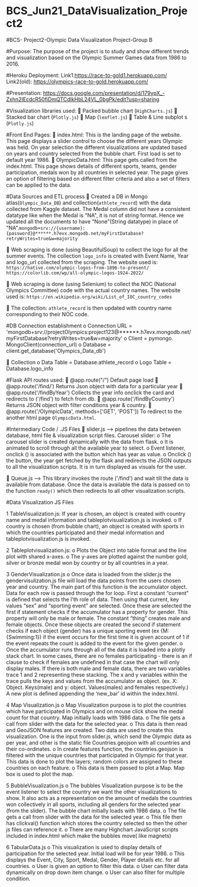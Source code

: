 # BCS_Jun21_DataVisualization_Project2

#BCS- Project2-Olympic Data Visualization Project-Group B

#Purpose:
The purpose of the project is to study and show different trends and visualization based on the Olympic Summer Games data from 1986 to 2016. 

#Heroku Deployment: 
Link1:https://race-to-gold1.herokuapp.com/
Link2(old): https://olympics-race-to-gold.herokuapp.com/

#Presentation: https://docs.google.com/presentation/d/179ypX_-Zxhn2IEcdcR50fiDmQTCdIkHbL24VL_0bgPk/edit?usp=sharing

#Visualization libraries used:
	Packed bubble chart (`HighCharts.js`)
	Stacked bar chart (`Plotly.js`) 
	Map (`leaflet.js`)
	Table & Line subplot s (`Plotly.js`)

#Front End Pages:
	index.html: This is the landing page of the website. This page displays a slider control to choose the different years Olympic was held. On year selection the different visualizations are updated based on years and country selected from the bubble chart. First load is set to default year 1986.
	OlympicData.html: This page gets called from the index.html. This page shows details of different sports, teams, gender participation, medals won by all countries in selected year. The page gives an option of filtering based on different filter criteria and also a set of filters can be applied to the data.


#Data Sources and ETL process
	Created a DB in Mongo atlas(`Olympic_Data_DB`) and collection(`athlete_record`) with the data collected from Kaggle dataset. The Medal column did not have a consistent datatype like when the Medal is "NA", it is not of string format. Hence we updated all the documents to have "None"(String datatype) in place of "NA".`mongodb+srv://{username}:{password}@******.h7evx.mongodb.net/myFirstDatabase?retryWrites=true&w=majority`

	Web scraping is done (using BeautifulSoup) to collect the logo for all the summer events. The collection `logo_info` is created with Event Name, Year and logo_url collected from the scraping. The website used is:
`https://hative.com/olympic-logos-from-1896-to-present/`
`https://colorlib.com/wp/all-olympic-logos-1924-2022/`

	Web scraping is done (using Selenium) to collect the NOC (National Olympics Committee) code with the actual country names. The website used is: `https://en.wikipedia.org/wiki/List_of_IOC_country_codes`

	The collection: `athlete_record` is then updated with country name corresponding to their NOC code.

#DB Connection establishment
o	Connection URL = 'mongodb+srv://projectOlympics:project123@******.h7evx.mongodb.net/myFirstDatabase?retryWrites=true&w=majority'
o	Client = pymongo. MongoClient(connection_url)
o	Database = client.get_database('Olympics_Data_db')

	Collection
o	Data Table = Database.athlete_record
o	Logo Table = Database.logo_info

#Flask API routes used:
	@app.route("/”) Default page load
	@app.route('/find/’)  Returns Json object with data for a particular year
	@app.route('/findByYear')   Collects the year info onclick the card and redirects to ('/find') to fetch from db.
	@app.route('/findByCountry')  Returns JSON object with filter conditions year & country.
	@app.route('/OlympicData', methods=['GET', 'POST'])   To redirect to the another html page `OlympicData.html`.

#Intermediary Code / .JS Files 
	slider.js --> pipelines the data between database, html file & visualization script files.
Carousel slider:
o	The carousel slider is created dynamically with the data from flask. 
o	It is animated to scroll through all the available year to select.
o	Event listener, onclick () is associated with the button which has year as value.
o	Onclick () the button, the year get fetched by the flask and redirects the JSON outputs to all the visualization scripts. It is in turn displayed as visuals for the user.

	Queue.js --> This library invokes the route ('/find') and wait till the data is available from database. Once the data is available the data is passed on to the function `ready()` which then redirects to all other visualization scripts.

#Data Visualization JS Files

1	TableVisualization.js: 
    If year is chosen, an object is created with country name and medal information and tableplotvisualization.js is invoked.
o	If country is chosen (from bubble chart), an object is created with sports in which the countries participated and their medal information and tableplotvisualization.js is invoked.

2	Tableplotvisualization.js: 
o	Plots the Object into table format and the line plot with shared x-axes. 
o	The y-axes are plotted against the number gold, silver or bronze medal won by country or by all countries in a year.

3	GenderVisualization.js
o	Once data is loaded from the slider.js the gendervisulization.js file will load the data points from the users chosen year and country. The main part of this function is the accumulator object. Data for each row is passed through the for loop. First a constant “current” is defined that selects the I’th role of data. Then using that current, key values “sex” and “sporting event” are selected. Once these are selected the first if statement checks if the accumulator has a property for gender. This property will only be male or female. The constant “thing” creates male and female objects. Once these objects are created the second if statement checks if each object (gender) has a unique sporting event (ex {M: {Swimming:1}) if the event occurs for the first time it is given account of 1 if the event repeats the count is added to the event for the given gender.
o	Once the accumulator runs through all of the data it is loaded into a plotly stack chart. In some cases, there are no females participating - there is an if clause to check if females are undefined in that case the chart will only display males. If there is both male and female data, there are two variables trace 1 and 2 representing these stacking. The x and y variables within the trace pulls the keys and values from the accumulator as object. (ex. X: Object. Keys(male) and y: object. Values(males) and females respectively.) A new plot is defined appending the ‘new_bar’ id within the index.html.

4	Map Visualization.js
o	Map Visualization purpose is to plot the countries which have participated in Olympics and on mouse click show the medal count for that country. Map initially loads with 1986 data. 
o	The file gets a call from slider with the data for the selected year.
o	This data is then read and GeoJSON features are created. Two data are used to create this visualization.  One is the input from slider.js, which send the Olympic data as per year, and other is the static file Countries.geojson with all countries and their co-ordinates.
o	In create features function, the countries.geojson is filtered with the unique countries that participated in Olympic for that year. This data is done to plot the layers; random colors are assigned to these countries on each feature.
o	This data is them passed to plot a Map. Map box is used to plot the map.

5	BubbleVisualization.js
o	The bubbles Visualization purpose is to be the event listener to select the country we want the other visualizations to show. It also acts as a representation on the amount of medals the countries won collectively in all sports, including all genders for the selected year (from the slider). The bubble chart initially loads with 1986 data. 
o	The file gets a call from slider with the data for the selected year.
o	This file then has clickval() function which stores the country selected so then the other js files can reference it. 
o	There are many Highchart JavaScript scripts included in index.html which make the bubbles move( like magnets) 

6	TabularData.js
o	This visualization is used to display details of participation for the selected year. Initial load will be for year 1986.
o	This displays the Event, City, Sport, Medal, Gender, Player details etc. for all countries.
o	User is given an option to filter this data.
o	User can filter data dynamically on drop down item change.
o	User can also filter for multiple condition. 




















